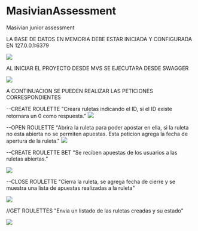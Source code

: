 # MasivianAssessment
Masivian junior assessment

LA BASE DE DATOS EN MEMORIA DEBE ESTAR INICIADA Y CONFIGURADA EN 127.0.0.1:6379

<img src="https://user-images.githubusercontent.com/53131207/91589796-f7ddfd00-e91f-11ea-9b7a-7c980ce24bba.jpg"/>

AL INICIAR EL PROYECTO DESDE MVS SE EJECUTARA DESDE SWAGGER 

<img src="https://user-images.githubusercontent.com/53131207/91589805-fad8ed80-e91f-11ea-99aa-5e4a7bdf20f8.jpg"/>

A CONTINUACION SE PUEDEN REALIZAR LAS PETICIONES CORRESPONDIENTES

--CREATE ROULETTE "Creara ruletas indicando el ID, si el ID existe retornara un 0 como respuesta."
<img src="https://user-images.githubusercontent.com/53131207/91589577-90c04880-e91f-11ea-969f-3cf7f5907263.gif"/>

--OPEN ROULETTE "Abrira la ruleta para poder apostar en ella, si la ruleta no esta abierta no se permiten apuestas. Esta peticion agrega la fecha de apertura de la ruleta."
<img src="https://user-images.githubusercontent.com/53131207/91589737-e1d03c80-e91f-11ea-9bc4-2ade2dacd612.gif"/>

--CREATE ROULETTE BET "Se reciben apuestas de los usuarios a las ruletas abiertas."

<img src="https://user-images.githubusercontent.com/53131207/91589723-dc72f200-e91f-11ea-956a-c3583855dc88.gif"/>

--CLOSE ROULETTE "Cierra la ruleta, se agrega fecha de cierre y se muestra una lista de apuestas realizadas a la ruleta"

<img src="https://user-images.githubusercontent.com/53131207/91589744-e4329680-e91f-11ea-8066-29e2f051b1b6.gif"/>

//GET ROULETTES "Envia un listado de las ruletas creadas y su estado"

<img src="https://user-images.githubusercontent.com/53131207/91589752-e694f080-e91f-11ea-9be5-bd4b8f7e9536.gif"/>

